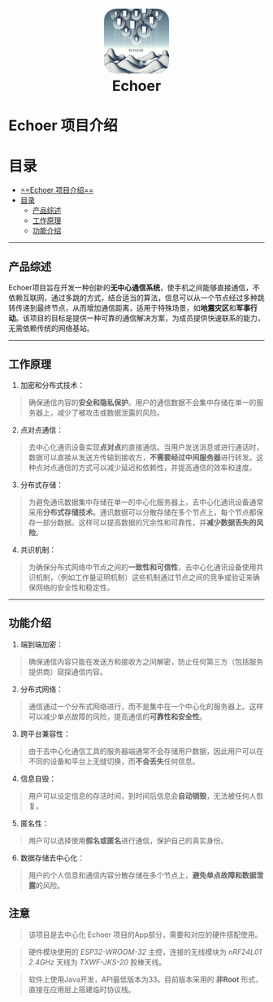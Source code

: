 <h1 align="center">
    <img src="https://github.com/NanCunChild/IMGS/blob/main/echoer/Promotion_1.png?raw=true"  style="width:128px; height:128px; border-radius:24px;"/>
    <br>Echoer<br>
</h1>


# Echoer 项目介绍

# 目录
- [==Echoer 项目介绍==](#echoer-项目介绍)
- [目录](#目录)
  - [产品综述](#产品综述)
  - [工作原理](#工作原理)
  - [功能介绍](#功能介绍)
---

## 产品综述
Echoer项目旨在开发一种创新的**无中心通信系统**，使手机之间能够直接通信，不依赖互联网，通过多跳的方式，结合适当的算法，信息可以从一个节点经过多种跳转传递到最终节点，从而增加通信距离，适用于特殊场景，如**地震灾区**和**军事行动**。该项目的目标是提供一种可靠的通信解决方案，为成员提供快速联系的能力，无需依赖传统的网络基站。

---

## 工作原理

1. 加密和分布式技术：

 >确保通信内容的**安全和隐私保护**。用户的通信数据不会集中存储在单一的服务器上，减少了被攻击或数据泄露的风险。

2. 点对点通信：

>去中心化通讯设备实现**点对点**的直接通信。当用户发送消息或进行通话时，数据可以直接从发送方传输到接收方，**不需要经过中间服务器**进行转发。这种点对点通信的方式可以减少延迟和依赖性，并提高通信的效率和速度。

3. 分布式存储：

>为避免通讯数据集中存储在单一的中心化服务器上，去中心化通讯设备通常采用**分布式存储技术**。通讯数据可以分散存储在多个节点上，每个节点都保存一部分数据。这样可以提高数据的冗余性和可靠性，并**减少数据丢失的风险**。

4. 共识机制：

>为确保分布式网络中节点之间的**一致性和可信性**，去中心化通讯设备使用共识机制，（例如工作量证明机制）这些机制通过节点之间的竞争或验证来确保网络的安全性和稳定性。
---

## 功能介绍

1. 端到端加密：

>确保通信内容只能在发送方和接收方之间解密，防止任何第三方（包括服务提供商）窥探通信内容。

2. 分布式网络：
>通信通过一个分布式网络进行，而不是集中在一个中心化的服务器上。这样可以减少单点故障的风险，提高通信的**可靠性和安全性**。

3. 跨平台兼容性：
>由于去中心化通信工具的服务器端通常不会存储用户数据，因此用户可以在不同的设备和平台上无缝切换，而**不会丢失**任何信息。

4. 信息自毁：
>用户可以设定信息的存活时间，到时间后信息会**自动销毁**，无法被任何人恢复。

5. 匿名性：
>用户可以选择使用**假名或匿名**进行通信，保护自己的真实身份。

6. 数据存储去中心化：
>用户的个人信息和通信内容分散存储在多个节点上，**避免单点故障和数据泄露**的风险。


## 注意

>该项目是去中心化 Echoer 项目的App部分，需要和对应的硬件搭配使用。

>硬件模块使用的 *ESP32-WROOM-32* 主控，连接的无线模块为 *nRF24L01 2.4GHz* 天线为 *TXWF-JKS-20* 胶棒天线。

>软件上使用Java开发，API最低版本为33。目前版本采用的 **非Root** 形式，直接在应用层上搭建临时协议栈。 
